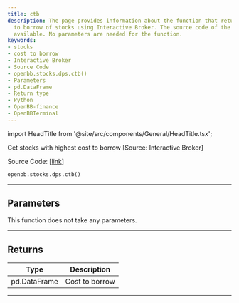 ```yaml
---
title: ctb
description: The page provides information about the function that returns the cost
  to borrow of stocks using Interactive Broker. The source code of the function is
  available. No parameters are needed for the function.
keywords:
- stocks
- cost to borrow
- Interactive Broker
- Source Code
- openbb.stocks.dps.ctb()
- Parameters
- pd.DataFrame
- Return type
- Python
- OpenBB-finance
- OpenBBTerminal
---
```


import HeadTitle from '@site/src/components/General/HeadTitle.tsx';

<HeadTitle title="ctb - Dps - Stocks - Reference | OpenBB SDK Docs" />

Get stocks with highest cost to borrow [Source: Interactive Broker]

Source Code: [[link](https://github.com/OpenBB-finance/OpenBBTerminal/tree/main/openbb_terminal/stocks/dark_pool_shorts/ibkr_model.py#L16)]

```python
openbb.stocks.dps.ctb()
```

---

## Parameters

This function does not take any parameters.

---

## Returns

| Type | Description |
| ---- | ----------- |
| pd.DataFrame | Cost to borrow |
---

